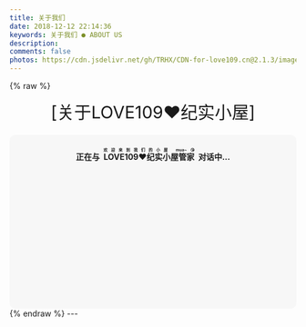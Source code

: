 ```yaml
---
title: 关于我们
date: 2018-12-12 22:14:36
keywords: 关于我们 ● ABOUT US
description: 
comments: false
photos: https://cdn.jsdelivr.net/gh/TRHX/CDN-for-love109.cn@2.1.3/images/about/cover.webp
---
```

{% raw %}
<div class="moe-mashiro" style="text-align:center; font-size: 30px; margin-bottom: 20px;">[关于LOVE109❤️纪实小屋]</div>
<div id="hello-mashiro" class="popcontainer" style="min-height: 300px; padding: 2px 6px 4px; background-color: rgba(242, 242, 242, 0.5); border-radius: 10px;">
  <center>
  <p>
  </p>
  <h4>
  正在与&nbsp;<ruby>
  LOVE109❤️纪实小屋管家&nbsp;<rp>
  （</rp>
  <rt>
  欢迎来到我们的小屋 mua~😘</rt>
  <rp>
  ）</rp>
  </ruby>
  对话中...</h4>
  <p>
  </p>
  </center>
  <bot-ui></botui>
</div>
<script src="https://cdn.jsdelivr.net/vue/latest/vue.min.js"></script>
<script src="https://unpkg.com/botui/build/botui.min.js"></script>
<script>
function bot_ui_ini() {
    var botui = new BotUI("hello-mashiro");
    botui.message.add({
        delay: 800,
        content: "来啦老弟？我是小屋的管家，等你好久了~👋"
    }).then(function () {
        botui.message.add({
            delay: 1100,
            content: "这里是LOVE109❤️纪实小屋"
        }).then(function () {
            botui.message.add({
                delay: 1100,
                content: "一个记录爱情、记录生活、充满温馨的小屋~"
            }).then(function () {
                botui.action.button({
                    delay: 1600,
                    action: [{
                        text: "然后呢？ 😃",
                        value: "sure"
                    }, {
                        text: "少废话！ 🙄",
                        value: "skip"
                    }]
                }).then(function (a) {
                    "sure" == a.value && sure();
                    "skip" == a.value && end()
                })
            })
        })
    });
    var sure = function () {
            botui.message.add({
                delay: 600,
                content: "😘"
            }).then(function () {
                secondpart()
            })
        },
        end = function () {
            botui.message.add({
                delay: 600,
                content: "![...](https://view.moezx.cc/images/2018/05/06/a1c4cd0452528b572af37952489372b6.md.jpg)"
            })
        },
        secondpart = function () {
            botui.message.add({
                delay: 1500,
                content: "本小屋建立于 2019-1-17 20:00"
            }).then(function () {
                botui.message.add({
                    delay: 1500,
                    content: "两人在2016年10月9日走到了一起❤️"
                }).then(function () {
                    botui.message.add({
                        delay: 1200,
                        content: "男主人专业是软件工程，女主人专业是应用统计"
                    }).then(function () {
                        botui.message.add({
                            delay: 1500,
                            content: "男主人酷爱单车运动，IT男，喜欢倒腾新鲜事物"
                        }).then(function () {
                            botui.message.add({
                                delay: 1500,
                                content: "女主人善良可爱，思维敏捷，将来的数学界她肯定是大哥大"
                            }).then(function () {
                                botui.message.add({
                                    delay: 1800,
                                    content: "他们彼此恩爱，虽然偶尔吵吵闹闹，但都相信彼此是陪伴自己余生的人"
                                }).then(function () {
                                    botui.action.button({
                                        delay: 1100,
                                        action: [{
                                            text: "网站为什么叫“纪实小屋”呢？ 🤔",
                                            value: "why-mashiro"
                                        }]
                                    }).then(function (a) {
                                        thirdpart()
                                    })
                                })
                            })
                        })
                    })
                })
            })
        },
        thirdpart = function () {
            botui.message.add({
                delay: 1E3,
                content: "主人们希望通过文字的形式记录我们的爱情，记录我们的生活，所以叫纪实小屋"
            }).then(function () {
                botui.action.button({
                    delay: 1500,
                    action: [{
                       text: "域名有什么含义吗？ 🤔",
                        value: "why-cat"
                    }]
                }).then(function (a) {
                    fourthpart()
                })
            })
        },
        fourthpart = function () {
            botui.message.add({
                delay: 1E3,
                content: "域名对于主人们来说有着重要的含义"
            }).then(function () {
                botui.message.add({
                    delay: 1100,
                    content: "10月9日是两位主人在一起的日子，他们希望能够一起共度余生❤️"
                }).then(function () {
                    botui.action.button({
                        delay: 1500,
                        action: [{
                            text: "原来如此",
                            value: "why-domain"
                        }]
                    }).then(function (a) {
                        fifthpart()
                    })
                })
            })
        },
        fifthpart = function () {
            botui.message.add({
                delay: 1E3,
                content: "愿天下有情人终成眷属，如果你也有另一半，祝愿你们长长久久❤️，如果还没有，那就要加油咯！"
            }).then(function () {
                botui.message.add({
                    delay: 1600,
                    content: "那么，请尽情参观LOVE109❤️纪实小屋吧！ ^_^"
                })
            })
        } 
}
bot_ui_ini()
</script>
{% endraw %}
---
